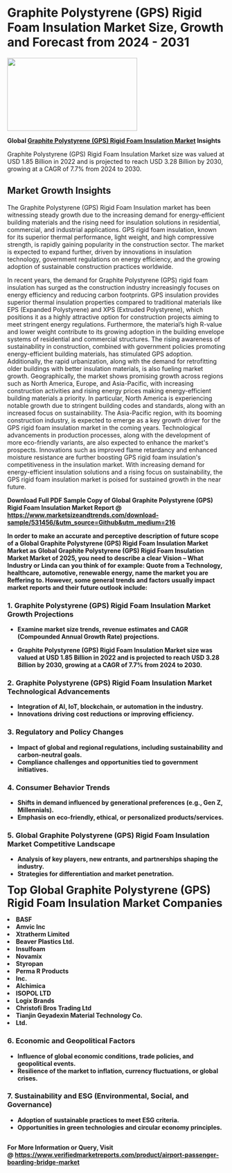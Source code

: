 <H1>Graphite Polystyrene (GPS) Rigid Foam Insulation Market Size, Growth and Forecast from 2024 - 2031</H1><img class="aligncenter size-medium wp-image-584254" src="https://thirdeyenews.in/wp-content/uploads/2024/09/Global-Market-Research-300x168.jpeg" alt="" width="300" height="168" /><p><strong>Global&nbsp;<a href="https://www.marketsizeandtrends.com/download-sample/531456/&amp;utm_source=Github&utm_medium=216">Graphite Polystyrene (GPS) Rigid Foam Insulation Market</a> Insights</strong></p><p>Graphite Polystyrene (GPS) Rigid Foam Insulation Market size was valued at USD 1.85 Billion in 2022 and is projected to reach USD 3.28 Billion by 2030, growing at a CAGR of 7.7% from 2024 to 2030.</p><p><h2>Market Growth Insights</h2> <p>The Graphite Polystyrene (GPS) Rigid Foam Insulation market has been witnessing steady growth due to the increasing demand for energy-efficient building materials and the rising need for insulation solutions in residential, commercial, and industrial applications. GPS rigid foam insulation, known for its superior thermal performance, light weight, and high compressive strength, is rapidly gaining popularity in the construction sector. The market is expected to expand further, driven by innovations in insulation technology, government regulations on energy efficiency, and the growing adoption of sustainable construction practices worldwide.</p> <p><strong></strong></p> <p>In recent years, the demand for Graphite Polystyrene (GPS) rigid foam insulation has surged as the construction industry increasingly focuses on energy efficiency and reducing carbon footprints. GPS insulation provides superior thermal insulation properties compared to traditional materials like EPS (Expanded Polystyrene) and XPS (Extruded Polystyrene), which positions it as a highly attractive option for construction projects aiming to meet stringent energy regulations. Furthermore, the material’s high R-value and lower weight contribute to its growing adoption in the building envelope systems of residential and commercial structures. The rising awareness of sustainability in construction, combined with government policies promoting energy-efficient building materials, has stimulated GPS adoption. Additionally, the rapid urbanization, along with the demand for retrofitting older buildings with better insulation materials, is also fueling market growth. Geographically, the market shows promising growth across regions such as North America, Europe, and Asia-Pacific, with increasing construction activities and rising energy prices making energy-efficient building materials a priority. In particular, North America is experiencing notable growth due to stringent building codes and standards, along with an increased focus on sustainability. The Asia-Pacific region, with its booming construction industry, is expected to emerge as a key growth driver for the GPS rigid foam insulation market in the coming years. Technological advancements in production processes, along with the development of more eco-friendly variants, are also expected to enhance the market's prospects. Innovations such as improved flame retardancy and enhanced moisture resistance are further boosting GPS rigid foam insulation's competitiveness in the insulation market. With increasing demand for energy-efficient insulation solutions and a rising focus on sustainability, the GPS rigid foam insulation market is poised for sustained growth in the near future.</p> <p><strong></p><p><span class=""><strong>Download Full PDF Sample Copy of Global Graphite Polystyrene (GPS) Rigid Foam Insulation Market Report</strong> @ <a href="https://www.marketsizeandtrends.com/download-sample/531456/&amp;utm_source=Github&utm_medium=216" target="_blank">https://www.marketsizeandtrends.com/download-sample/531456/&amp;utm_source=Github&utm_medium=216</a></span></p><p>In order to make an accurate and perceptive description of future scope of a Global&nbsp;Graphite Polystyrene (GPS) Rigid Foam Insulation Market Market as Global&nbsp;Graphite Polystyrene (GPS) Rigid Foam Insulation Market Market of 2025, you need to describe a clear Vision &ndash; What Industry or Linda can you think of for example: Quote from a Technology, healthcare, automotive, renewable energy, name the market you are Reffering to. However, some general trends and factors usually impact market reports and their future outlook include:</p><h3>1.&nbsp;<strong>Graphite Polystyrene (GPS) Rigid Foam Insulation Market Growth Projections</strong></h3><ul><li>Examine market size trends, revenue estimates and CAGR (Compounded Annual Growth Rate) projections.</li><li><p>Graphite Polystyrene (GPS) Rigid Foam Insulation Market size was valued at USD 1.85 Billion in 2022 and is projected to reach USD 3.28 Billion by 2030, growing at a CAGR of 7.7% from 2024 to 2030.</p></li></ul><h3>2.&nbsp;<strong>Graphite Polystyrene (GPS) Rigid Foam Insulation Market Technological Advancements</strong></h3><ul><li>Integration of AI, IoT, blockchain, or automation in the industry.</li><li>Innovations driving cost reductions or improving efficiency.</li></ul><h3>3.&nbsp;<strong>Regulatory and Policy Changes</strong></h3><ul><li>Impact of global and regional regulations, including sustainability and carbon-neutral goals.</li><li>Compliance challenges and opportunities tied to government initiatives.</li></ul><h3>4.&nbsp;<strong>Consumer Behavior Trends</strong></h3><ul><li>Shifts in demand influenced by generational preferences (e.g., Gen Z, Millennials).</li><li>Emphasis on eco-friendly, ethical, or personalized products/services.</li></ul><h3>5.&nbsp;<strong>Global Graphite Polystyrene (GPS) Rigid Foam Insulation Market Competitive Landscape</strong></h3><ul><li>Analysis of key players, new entrants, and partnerships shaping the industry.</li><li>Strategies for differentiation and market penetration.</li></ul><p data-pm-slice="1 1 []"><span style="color: inherit; font-family: inherit; font-size: 25px;">Top Global Graphite Polystyrene (GPS) Rigid Foam Insulation Market Companies</span></p><div class="" data-test-id=""><p><li>BASF</li><li> Amvic Inc</li><li> Xtratherm Limited</li><li> Beaver Plastics Ltd.</li><li> Insulfoam</li><li> Novamix</li><li> Styropan</li><li> Perma R Products</li><li> Inc.</li><li> Alchimica</li><li> ISOPOL LTD</li><li> Logix Brands</li><li> Christofi Bros Trading Ltd</li><li> Tianjin Geyadexin Material Technology Co.</li><li> Ltd.</li></p></div><h3>6.&nbsp;<strong>Economic and Geopolitical Factors</strong></h3><ul><li>Influence of global economic conditions, trade policies, and geopolitical events.</li><li>Resilience of the market to inflation, currency fluctuations, or global crises.</li></ul><h3>7.&nbsp;<strong>Sustainability and ESG (Environmental, Social, and Governance)</strong></h3><ul><li>Adoption of sustainable practices to meet ESG criteria.</li><li>Opportunities in green technologies and circular economy principles.</li></ul><h2><strong style="font-size: 14px;">For More Information or Query, Visit @&nbsp;</strong><a style="background-color: #ffffff; font-size: 14px;" href="https://www.marketsizeandtrends.com/report/graphite-polystyrene-gps-rigid-foam-insulation-market/" target="_blank">https://www.verifiedmarketreports.com/product/airport-passenger-boarding-bridge-market</a></h2>
